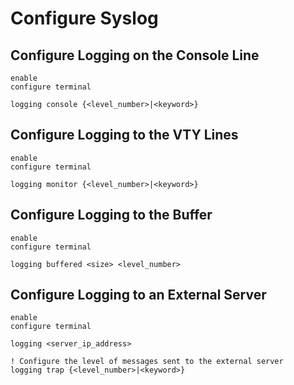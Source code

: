 # Configure Syslog

## Configure Logging on the Console Line

```Cisco IOS
enable
configure terminal

logging console {<level_number>|<keyword>}
```

## Configure Logging to the VTY Lines

```Cisco IOS
enable
configure terminal

logging monitor {<level_number>|<keyword>}
```

## Configure Logging to the Buffer

```Cisco IOS
enable
configure terminal

logging buffered <size> <level_number>
```

## Configure Logging to an External Server

```Cisco IOS
enable
configure terminal

logging <server_ip_address>

! Configure the level of messages sent to the external server
logging trap {<level_number>|<keyword>}
```

